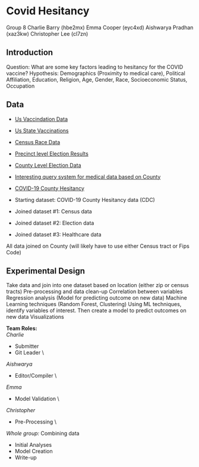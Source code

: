 # Covid Hesitancy 
Group 8
Charlie Barry (hbe2mx) Emma Cooper (eyc4xd) Aishwarya Pradhan (xaz3kw) Christopher Lee (cl7zn)

## Introduction
Question: What are some key factors leading to hesitancy for the COVID vaccine? Hypothesis: Demographics (Proximity to medical care), Political Affiliation, Education, Religion, Age, Gender, Race, Socioeconomic Status, Occupation

## Data
- [Us Vaccindation Data](https://github.com/owid/covid-19-data/tree/master/public/data/vaccinations/#united-states-vaccination-data)
- [Us State Vaccinations](https://ourworldindata.org/us-states-vaccinations)
- [Census Race Data](https://data.census.gov/cedsci/table?q=United%20States&t=Race%20and%20Ethnicity&tid=DECENNIALPL2020.P2)
- [Precinct level Election Results](https://dataverse.harvard.edu/dataset.xhtml?persistentId=doi:10.7910/DVN/NH5S2I)
- [County Level Election Data](https://github.com/tonmcg/US_County_Level_Election_Results_08-20/blob/master/2016_US_County_Level_Presidential_Results.csv)
- [Interesting query system for medical data based on County](https://hcupnet.ahrq.gov/#setup)
- [COVID-19 County Hesitancy](https://data.cdc.gov/Vaccinations/COVID-19-County-Hesitancy/c4bi-8ytd)

- Starting dataset: COVID-19 County Hesitancy data (CDC)
- Joined dataset #1: Census data
- Joined dataset #2: Election data
- Joined dataset #3: Healthcare data

All data joined on County (will likely have to use either Census tract or Fips Code)

## Experimental Design
Take data and join into one dataset based on location (either zip or census tracts)
Pre-processing and data clean-up
Correlation between variables
Regression analysis (Model for predicting outcome on new data)
Machine Learning techniques (Random Forest, Clustering)
Using ML techniques, identify variables of interest. Then create a model to predict outcomes on new data
Visualizations

**Team Roles:**
\
_Charlie_
- Submitter
- Git Leader
\

_Aishwarya_
- Editor/Compiler
\

_Emma_
- Model Validation
\

_Christopher_
- Pre-Processing 
\

_Whole group:_
Combining data
- Initial Analyses
- Model Creation
- Write-up
